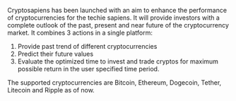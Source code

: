 Cryptosapiens has been launched with an aim to enhance the performance of cryptocurrencies for the techie sapiens. It will provide investors with a complete outlook of the past, present and near future of the cryptocurrency market. It combines 3 actions in a single platform:
1. Provide past trend of different cryptocurrencies
2. Predict their future values
3. Evaluate the optimized time to invest and trade cryptos for maximum possible return in the user specified time period.

The supported cryptocurrencies are Bitcoin, Ethereum, Dogecoin, Tether, Litecoin and Ripple as of now.
